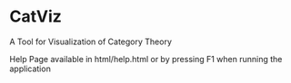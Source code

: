 # CatViz
A Tool for Visualization of Category Theory

Help Page available in html/help.html or by pressing F1 when running the application
